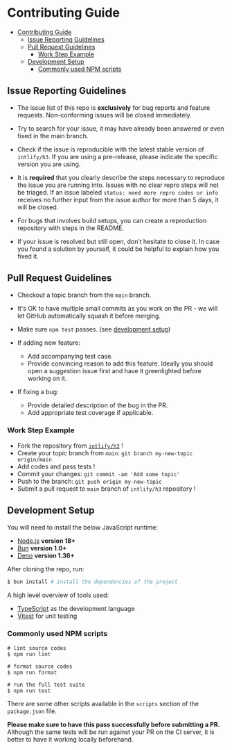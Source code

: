# Contributing Guide

- [Contributing Guide](#contributing-guide)
  - [Issue Reporting Guidelines](#issue-reporting-guidelines)
  - [Pull Request Guidelines](#pull-request-guidelines)
    - [Work Step Example](#work-step-example)
  - [Development Setup](#development-setup)
    - [Commonly used NPM scripts](#commonly-used-npm-scripts)

## Issue Reporting Guidelines

- The issue list of this repo is **exclusively** for bug reports and feature
  requests. Non-conforming issues will be closed immediately.

- Try to search for your issue, it may have already been answered or even fixed
  in the main branch.

- Check if the issue is reproducible with the latest stable version of
  `intlify/h3`. If you are using a pre-release, please indicate the specific
  version you are using.

- It is **required** that you clearly describe the steps necessary to reproduce
  the issue you are running into. Issues with no clear repro steps will not be
  triaged. If an issue labeled `status: need more repro codes or info` receives
  no further input from the issue author for more than 5 days, it will be
  closed.

- For bugs that involves build setups, you can create a reproduction repository
  with steps in the README.

- If your issue is resolved but still open, don’t hesitate to close it. In case
  you found a solution by yourself, it could be helpful to explain how you fixed
  it.

## Pull Request Guidelines

- Checkout a topic branch from the `main` branch.

- It's OK to have multiple small commits as you work on the PR - we will let
  GitHub automatically squash it before merging.

- Make sure `npm test` passes. (see [development setup](#development-setup))

- If adding new feature:

  - Add accompanying test case.
  - Provide convincing reason to add this feature. Ideally you should open a
    suggestion issue first and have it greenlighted before working on it.

- If fixing a bug:
  - Provide detailed description of the bug in the PR.
  - Add appropriate test coverage if applicable.

### Work Step Example

- Fork the repository from [`intlify/h3`](https://github.com/intlify/h3) !
- Create your topic branch from `main`: `git branch my-new-topic origin/main`
- Add codes and pass tests !
- Commit your changes: `git commit -am 'Add some topic'`
- Push to the branch: `git push origin my-new-topic`
- Submit a pull request to `main` branch of `intlify/h3` repository !

## Development Setup

You will need to install the below JavaScript runtime:

- [Node.js](http://nodejs.org) **version 18+**
- [Bun](https://bun.sh/) **version 1.0+**
- [Deno](https://deno.com/) **version 1.36+**

After cloning the repo, run:

```bash
$ bun install # install the dependencies of the project
```

A high level overview of tools used:

- [TypeScript](https://www.typescriptlang.org/) as the development language
- [Vitest](https://vitest.dev/) for unit testing

### Commonly used NPM scripts

    # lint source codes
    $ npm run lint

    # format source codes
    $ npm run format

    # run the full test suite
    $ npm run test

There are some other scripts available in the `scripts` section of the
`package.json` file.

**Please make sure to have this pass successfully before submitting a PR.**
Although the same tests will be run against your PR on the CI server, it is
better to have it working locally beforehand.
